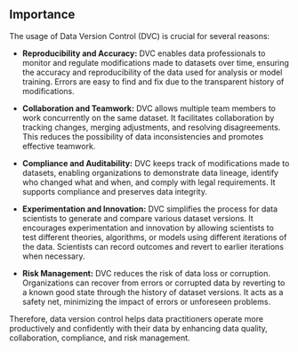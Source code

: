 ## Importance

The usage of Data Version Control (DVC) is crucial for several reasons:

- **Reproducibility and Accuracy:** DVC enables data professionals to monitor and regulate modifications made to datasets over time, ensuring the accuracy and reproducibility of the data used for analysis or model training. Errors are easy to find and fix due to the transparent history of modifications.

- **Collaboration and Teamwork:** DVC allows multiple team members to work concurrently on the same dataset. It facilitates collaboration by tracking changes, merging adjustments, and resolving disagreements. This reduces the possibility of data inconsistencies and promotes effective teamwork.

- **Compliance and Auditability:** DVC keeps track of modifications made to datasets, enabling organizations to demonstrate data lineage, identify who changed what and when, and comply with legal requirements. It supports compliance and preserves data integrity.

- **Experimentation and Innovation:** DVC simplifies the process for data scientists to generate and compare various dataset versions. It encourages experimentation and innovation by allowing scientists to test different theories, algorithms, or models using different iterations of the data. Scientists can record outcomes and revert to earlier iterations when necessary.

- **Risk Management:** DVC reduces the risk of data loss or corruption. Organizations can recover from errors or corrupted data by reverting to a known good state through the history of dataset versions. It acts as a safety net, minimizing the impact of errors or unforeseen problems.

Therefore, data version control helps data practitioners operate more productively and confidently with their data by enhancing data quality, collaboration, compliance, and risk management.